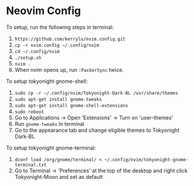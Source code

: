 # Neovim Config

To setup, run the following steps in terminal:

1. `https://github.com/kerrylu/nvim.config.git`
2. `cp -r nvim.config ~/.config/nvim`
3. `cd ~/.config/nvim`
4. `./setup.sh`
6. `nvim .`
7. When nvim opens up, run `:PackerSync` twice.

To setup tokyonight gnome-shell:

1. `sudo cp -r ~/.config/nvim/Tokyonight-Dark-BL /usr/share/themes`
2. `sudo apt-get install gnome-tweaks`
3. `sudo apt-get install gnome-shell-extensions`
4. `sudo reboot`
5. Go to Applications -> Open 'Extensions' -> Turn on 'user-themes'
6. Run `gnome-tweaks` in terminal
7. Go to the appearance tab and change eligible themes to Tokyonight Dark-BL

To setup tokyonight gnome-terminal:

1. `dconf load /org/gnome/terminal/ < ~/.config/nvim/tokyonight-gnome-terminal.txt`
2. Go to Terminal -> 'Preferences' at the top of the desktop and right click Tokyonight-Moon and set as default

